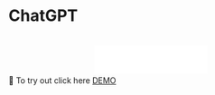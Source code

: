 # ChatGPT

<div id="top"></div>


<br />
<div align="center">
  <a href="https://jj-chatgpt.vercel.app/">
    <img src="client/assets/bot.svg" alt="cryptoket" width="200" height="50">
  </a>

</div>
👋 To try out click here
<a href="https://jj-chatgpt.vercel.app/" > DEMO
